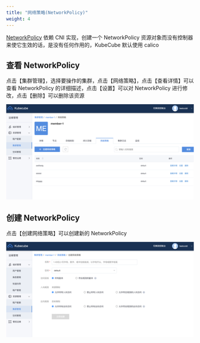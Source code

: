 ```yaml
---
title: "网络策略(NetworkPolicy)"
weight: 4
---
```


[NetworkPolicy](https://kubernetes.io/zh/docs/concepts/services-networking/network-policies/) 依赖 CNI 实现，创建一个 NetworkPolicy 资源对象而没有控制器来使它生效的话，是没有任何作用的，KubeCube 默认使用 calico


## 查看 NetworkPolicy

点击【集群管理】，选择要操作的集群，点击【网络策略】，点击【查看详情】可以查看 NetworkPolicy 的详细描述，点击【设置】可以对 NetworkPolicy 进行修改，点击【删除】可以删除该资源

![view-networkpolicy](/imgs/产品使用指南/运维管理功能/K8s集群管理/集群级资源管理/NetworkPolicy/view-networkpolicy.png)

## 创建 NetworkPolicy

点击【创建网络策略】可以创建新的 NetworkPolicy

![create-networkpolicy](/imgs/产品使用指南/运维管理功能/K8s集群管理/集群级资源管理/NetworkPolicy/create-networkpolicy.png)

